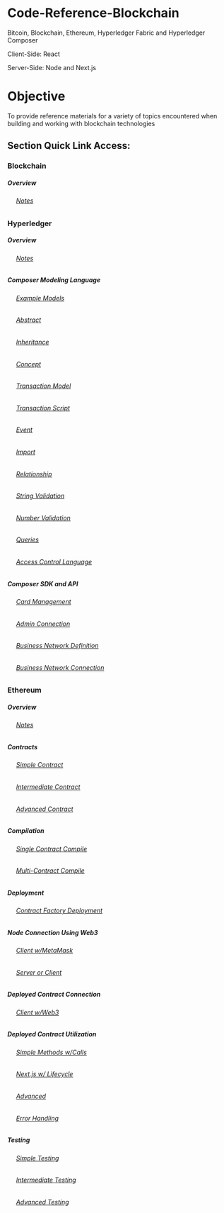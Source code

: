 # Code-Reference-Blockchain

Bitcoin, Blockchain, Ethereum, Hyperledger Fabric and Hyperledger Composer

Client-Side: React

Server-Side: Node and Next.js

# Objective

To provide reference materials for a variety of topics encountered when building and working with blockchain technologies

## Section Quick Link Access:

### Blockchain

##### Overview

###### &nbsp;&nbsp;&nbsp;&nbsp; [Notes](https://github.com/Swhite215/Blockchain/blob/master/Blockchain.txt)

### Hyperledger

##### Overview

###### &nbsp;&nbsp;&nbsp;&nbsp; [Notes](https://github.com/Swhite215/Blockchain/blob/master/Hyperledger.txt)

##### Composer Modeling Language

###### &nbsp;&nbsp;&nbsp;&nbsp; [Example Models](https://github.com/Swhite215/Hyperledger_Models/tree/master/airlinev9/models)

###### &nbsp;&nbsp;&nbsp;&nbsp; [Abstract](https://github.com/Swhite215/Hyperledger_Models/blob/master/airlinev9/models/org.acme.airline.participant.cto)

###### &nbsp;&nbsp;&nbsp;&nbsp; [Inheritance](https://github.com/Swhite215/Hyperledger_Models/blob/master/airlinev9/models/org.acme.airline.participant.cto)

###### &nbsp;&nbsp;&nbsp;&nbsp; [Concept](https://github.com/Swhite215/Hyperledger_Models/blob/master/airlinev9/models/org.acme.airline.participant.cto)

###### &nbsp;&nbsp;&nbsp;&nbsp; [Transaction Model](https://github.com/Swhite215/Hyperledger_Models/blob/master/airlinev9/models/org.acme.airline.flight.cto)

###### &nbsp;&nbsp;&nbsp;&nbsp; [Transaction Script](https://github.com/Swhite215/Hyperledger_Models/blob/master/airlinev9/lib/script.js)

###### &nbsp;&nbsp;&nbsp;&nbsp; [Event](https://github.com/Swhite215/Hyperledger_Models/blob/master/airlinev9/models/org.acme.airline.flight.cto)

###### &nbsp;&nbsp;&nbsp;&nbsp; [Import](https://github.com/Swhite215/Hyperledger_Models/blob/master/airlinev9/models/org.acme.airline.flight.cto)

###### &nbsp;&nbsp;&nbsp;&nbsp; [Relationship](https://github.com/Swhite215/Hyperledger_Models/blob/master/airlinev9/models/org.acme.airline.flight.cto)

###### &nbsp;&nbsp;&nbsp;&nbsp; [String Validation](https://github.com/Swhite215/Hyperledger_Models/blob/master/airlinev9/models/org.acme.airline.flight.cto)

###### &nbsp;&nbsp;&nbsp;&nbsp; [Number Validation](https://github.com/Swhite215/Hyperledger_Models/blob/master/airlinev9/models/org.acme.airline.aircraft.cto)

###### &nbsp;&nbsp;&nbsp;&nbsp; [Queries](https://github.com/Swhite215/Hyperledger_Models/blob/master/airlinev9/queries.qry)

###### &nbsp;&nbsp;&nbsp;&nbsp; [Access Control Language](https://github.com/Swhite215/Hyperledger_Models/blob/master/airlinev9/permissions.acl)

##### Composer SDK and API

###### &nbsp;&nbsp;&nbsp;&nbsp; [Card Management](https://github.com/Swhite215/Hyperledger_API/blob/master/manage-cards.js)

###### &nbsp;&nbsp;&nbsp;&nbsp; [Admin Connection](https://github.com/Swhite215/Hyperledger_API/blob/master/admin-connection.js)

###### &nbsp;&nbsp;&nbsp;&nbsp; [Business Network Definition](https://github.com/Swhite215/Hyperledger_API/blob/master/update-bna.js)

###### &nbsp;&nbsp;&nbsp;&nbsp; [Business Network Connection](https://github.com/Swhite215/Hyperledger_API/blob/master/bn-connection-util.js)

### Ethereum

##### Overview

###### &nbsp;&nbsp;&nbsp;&nbsp; [Notes](https://github.com/Swhite215/Blockchain/blob/master/Ethereum/Ethereum.txt)

##### Contracts

###### &nbsp;&nbsp;&nbsp;&nbsp; [Simple Contract](https://github.com/Swhite215/Blockchain/blob/master/Ethereum/inboxContract/contracts/inbox.sol)

###### &nbsp;&nbsp;&nbsp;&nbsp; [Intermediate Contract](https://github.com/Swhite215/Blockchain/blob/master/Ethereum/lotteryContract/contracts/lottery.sol)

###### &nbsp;&nbsp;&nbsp;&nbsp; [Advanced Contract](https://github.com/Swhite215/Blockchain/blob/master/Ethereum/campaignContract/contracts/campaign.sol)

##### Compilation

###### &nbsp;&nbsp;&nbsp;&nbsp; [Single Contract Compile](https://github.com/Swhite215/Blockchain/blob/master/Ethereum/lotteryContract/compile.js)

###### &nbsp;&nbsp;&nbsp;&nbsp; [Multi-Contract Compile](https://github.com/Swhite215/Ethereum_Campaign_Project/blob/master/ethereum/compile.js)

##### Deployment

###### &nbsp;&nbsp;&nbsp;&nbsp; [Contract Factory Deployment](https://github.com/Swhite215/Ethereum_Campaign_Project/blob/master/ethereum/deploy.js)

##### Node Connection Using Web3

###### &nbsp;&nbsp;&nbsp;&nbsp; [Client w/MetaMask](https://github.com/Swhite215/Ethereum_Lottery_Client/blob/master/src/web3.js)

###### &nbsp;&nbsp;&nbsp;&nbsp; [Server or Client](https://github.com/Swhite215/Ethereum_Campaign_Project/blob/master/ethereum/web3.js)

##### Deployed Contract Connection

###### &nbsp;&nbsp;&nbsp;&nbsp; [Client w/Web3](https://github.com/Swhite215/Ethereum_Campaign_Project/blob/master/ethereum/campaignFactory.js)

##### Deployed Contract Utilization

###### &nbsp;&nbsp;&nbsp;&nbsp; [Simple Methods w/Calls](https://github.com/Swhite215/Ethereum_Lottery_Client/blob/master/src/App.js)

###### &nbsp;&nbsp;&nbsp;&nbsp; [Next.js w/ Lifecycle](https://github.com/Swhite215/Ethereum_Campaign_Project/blob/master/pages/campaigns/requests/index.js)

###### &nbsp;&nbsp;&nbsp;&nbsp; [Advanced](https://github.com/Swhite215/Ethereum_Campaign_Project/blob/master/components/RequestRow.js)

###### &nbsp;&nbsp;&nbsp;&nbsp; [Error Handling](https://github.com/Swhite215/Ethereum_Campaign_Project/blob/master/components/ContributeForm.js)

##### Testing

###### &nbsp;&nbsp;&nbsp;&nbsp; [Simple Testing](https://github.com/Swhite215/Blockchain/blob/master/Ethereum/inboxContract/test/inbox.test.js)

###### &nbsp;&nbsp;&nbsp;&nbsp; [Intermediate Testing](https://github.com/Swhite215/Blockchain/blob/master/Ethereum/lotteryContract/test/lottery.test.js)

###### &nbsp;&nbsp;&nbsp;&nbsp; [Advanced Testing](https://github.com/Swhite215/Ethereum_Campaign_Project/blob/master/test/campaign.test.js)
